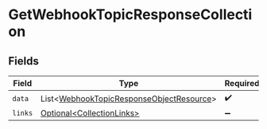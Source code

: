 # GetWebhookTopicResponseCollection


## Fields

| Field                                                                                                      | Type                                                                                                       | Required                                                                                                   | Description                                                                                                |
| ---------------------------------------------------------------------------------------------------------- | ---------------------------------------------------------------------------------------------------------- | ---------------------------------------------------------------------------------------------------------- | ---------------------------------------------------------------------------------------------------------- |
| `data`                                                                                                     | List\<[WebhookTopicResponseObjectResource](../../models/components/WebhookTopicResponseObjectResource.md)> | :heavy_check_mark:                                                                                         | N/A                                                                                                        |
| `links`                                                                                                    | [Optional\<CollectionLinks>](../../models/components/CollectionLinks.md)                                   | :heavy_minus_sign:                                                                                         | N/A                                                                                                        |